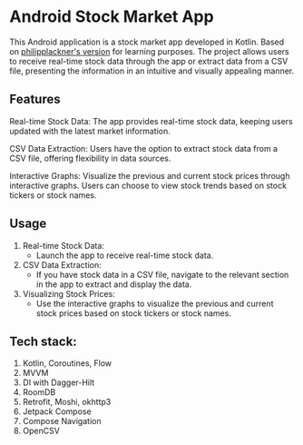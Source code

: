 # Android Stock Market App
This Android application is a stock market app developed in Kotlin. Based on [philipplackner's version](https://github.com/philipplackner/StockMarketApp) for learning purposes. The project allows users to receive real-time stock data through the app or extract data from a CSV file, presenting the information in an intuitive and visually appealing manner.

## Features
Real-time Stock Data: The app provides real-time stock data, keeping users updated with the latest market information.

CSV Data Extraction: Users have the option to extract stock data from a CSV file, offering flexibility in data sources.

Interactive Graphs: Visualize the previous and current stock prices through interactive graphs. Users can choose to view stock trends based on stock tickers or stock names.

## Usage
1. Real-time Stock Data:
   - Launch the app to receive real-time stock data.
3. CSV Data Extraction:
   - If you have stock data in a CSV file, navigate to the relevant section in the app to extract and display the data.
3. Visualizing Stock Prices:
   - Use the interactive graphs to visualize the previous and current stock prices based on stock tickers or stock names.

## Tech stack:
1. Kotlin, Coroutines, Flow
2. MVVM
3. DI with Dagger-Hilt
4. RoomDB
5. Retrofit, Moshi, okhttp3
6. Jetpack Compose
7. Compose Navigation
8. OpenCSV
